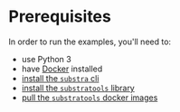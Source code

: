 # Prerequisites

In order to run the examples, you'll need to:

* use Python 3
* have [Docker](https://www.docker.com/) installed
* [install the `substra` cli](../README.md#install)
* [install the `substratools` library](https://github.com/substrafoundation/substratools)
* [pull the `substratools` docker images](https://github.com/substrafoundation/substratools#pull-from-private-docker-registry)

